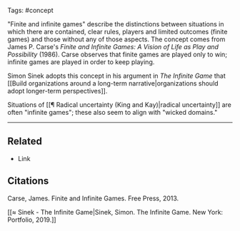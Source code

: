 Tags: #concept 

"Finite and infinite games" describe the distinctions between situations in which there are contained, clear rules, players and limited outcomes (finite games) and those without any of those aspects. The concept comes from James P. Carse's *Finite and Infinite Games: A Vision of Life as Play and Possibility* (1986). Carse observes that finite games are played only to win; infinite games are played in order to keep playing. 

Simon Sinek adopts this concept in his argument in *The Infinite Game* that [[Build organizations around a long-term narrative|organizations should adopt longer-term perspectives]]. 

Situations of [[¶ Radical uncertainty (King and Kay)|radical uncertainty]] are often "infinite games"; these also seem to align with "wicked domains."

---
## Related
- Link

## Citations
Carse, James. Finite and Infinite Games. Free Press, 2013.

[[≈ Sinek - The Infinite Game|Sinek, Simon. The Infinite Game. New York: Portfolio, 2019.]]
